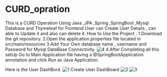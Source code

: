 
# CURD_opration
This is a CURD Operation Using Java ,JPA ,Spring ,SpringBoot ,Mysql Database and Thymeleaf for Frontend 
User can Create User Details , can able to Update it and also can delete it.
How to Use the Project : 
1.Download the git repository.
2.Open the application.properties file located in src/main/resources
3.Add Your Own database name , username and Password for Mysql DataBase Connectivity.
![4](https://github.com/amolnidankar/CURD_opration/assets/70125341/968ffdac-c3da-43e8-b995-8e1715eff25b)
4.After Completing all this setUp Go to Main Application file having a @SpringBootApplication annotation and click Run as Java Application.

Here is the User DashBord.
![1](https://github.com/amolnidankar/CURD_opration/assets/70125341/93f352a7-0f5d-4bda-8034-6ca3d7f7e9ef)
Create User DashBoard
![2](https://github.com/amolnidankar/CURD_opration/assets/70125341/1a6646a0-71b2-42cb-8bda-64d05d3f94ce)
![3](https://github.com/amolnidankar/CURD_opration/assets/70125341/b02e426f-06a7-4561-a79c-c52404dbf065)


